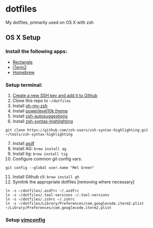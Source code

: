 # dotfiles
My dotfiles, primarily used on OS X with zsh

## OS X Setup

### Install the following apps:
* [Rectangle](https://rectangleapp.com)
* [iTerm2](https://iterm2.com/)
* [Homebrew](https://brew.sh/)

### Setup terminal:
1. [Create a new SSH key and add it to Github](https://docs.github.com/en/authentication/connecting-to-github-with-ssh/generating-a-new-ssh-key-and-adding-it-to-the-ssh-agent)
2. Clone this repo to `~/dotfiles`
4. Install [oh-my-zsh](https://ohmyz.sh/#install)
5. Install [powerlevel10k theme](https://github.com/romkatv/powerlevel10k#getting-started)
6. Install [zsh-autosuggestions](https://github.com/zsh-users/zsh-autosuggestions/blob/master/INSTALL.md#oh-my-zsh)
7. Install [zsh-syntax-highlighting](https://github.com/zsh-users/zsh-syntax-highlighting/blob/master/INSTALL.md)
```
git clone https://github.com/zsh-users/zsh-syntax-highlighting.git ~/tools/zsh-syntax-highlighting
```
7. Install [asdf](https://github.com/kiurchv/asdf.plugin.zsh#as-an-oh-my-zsh-custom-plugin)
8. Install AG: `brew install ag`
9. Install tig: `brew install tig`
10. Configure common git config vars:
```
git config --global user.name "Mel Green"
```
11. Install Github cli: `brew install gh`
10. Symlink the appropriate dotfiles [removing where necessary]
  ```
  ln -s ~/dotfiles/.asdfrc ~/.asdfrc
  ln -s ~/dotfiles/.tool-versions ~/.tool-versions
  ln -s ~/dotfiles/.zshrc ~/.zshrc
  ln -s ~/dotfiles/Library/Preferences/com.googlecode.iterm2.plist ~/Library/Preferences/com.googlecode.iterm2.plist  
  ```

### Setup [vimconfig](https://github.com/mastermel/vimconfig)
